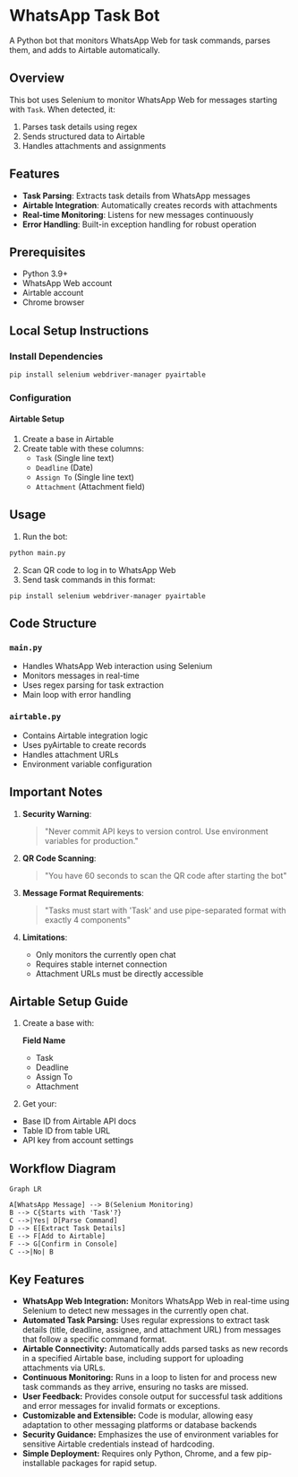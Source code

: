 # WhatsApp Task Bot

A Python bot that monitors WhatsApp Web for task commands, parses them, and adds to Airtable automatically.

## Overview
This bot uses Selenium to monitor WhatsApp Web for messages starting with `Task`. When detected, it:
1. Parses task details using regex
2. Sends structured data to Airtable
3. Handles attachments and assignments

## Features
- **Task Parsing**: Extracts task details from WhatsApp messages
- **Airtable Integration**: Automatically creates records with attachments
- **Real-time Monitoring**: Listens for new messages continuously
- **Error Handling**: Built-in exception handling for robust operation

## Prerequisites
- Python 3.9+
- WhatsApp Web account
- Airtable account
- Chrome browser

## Local Setup Instructions

### Install Dependencies
```bash
pip install selenium webdriver-manager pyairtable
```
###  Configuration
#### Airtable Setup
1. Create a base in Airtable
2. Create table with these columns:
   - `Task` (Single line text)
   - `Deadline` (Date)
   - `Assign To` (Single line text)
   - `Attachment` (Attachment field)


## Usage
1. Run the bot:
```python
python main.py
```
2. Scan QR code to log in to WhatsApp Web
3. Send task commands in this format:
```text
pip install selenium webdriver-manager pyairtable
```


## Code Structure
### `main.py`
- Handles WhatsApp Web interaction using Selenium
- Monitors messages in real-time
- Uses regex parsing for task extraction
- Main loop with error handling

### `airtable.py`
- Contains Airtable integration logic
- Uses pyAirtable to create records
- Handles attachment URLs
- Environment variable configuration

## Important Notes
1. **Security Warning**: 
   > "Never commit API keys to version control. Use environment variables for production."

2. **QR Code Scanning**:
   > "You have 60 seconds to scan the QR code after starting the bot"

3. **Message Format Requirements**:
   > "Tasks must start with 'Task' and use pipe-separated format with exactly 4 components"

4. **Limitations**:
   - Only monitors the currently open chat
   - Requires stable internet connection
   - Attachment URLs must be directly accessible

## Airtable Setup Guide
1. Create a base with:
   
   **Field Name**
   - Task
   - Deadline
   - Assign To
   - Attachment

2. Get your:
- Base ID from Airtable API docs
- Table ID from table URL
- API key from account settings

## Workflow Diagram
```text
Graph LR

A[WhatsApp Message] --> B(Selenium Monitoring)
B --> C{Starts with 'Task'?}
C -->|Yes| D[Parse Command]
D --> E[Extract Task Details]
E --> F[Add to Airtable]
F --> G[Confirm in Console]
C -->|No| B
```
## Key Features
- **WhatsApp Web Integration:** Monitors WhatsApp Web in real-time using Selenium to detect new messages in the currently open chat.
- **Automated Task Parsing:** Uses regular expressions to extract task details (title, deadline, assignee, and attachment URL) from messages that follow a specific command format.
- **Airtable Connectivity:** Automatically adds parsed tasks as new records in a specified Airtable base, including support for uploading attachments via URLs.
- **Continuous Monitoring:** Runs in a loop to listen for and process new task commands as they arrive, ensuring no tasks are missed.
- **User Feedback:** Provides console output for successful task additions and error messages for invalid formats or exceptions.
- **Customizable and Extensible:** Code is modular, allowing easy adaptation to other messaging platforms or database backends
- **Security Guidance:** Emphasizes the use of environment variables for sensitive Airtable credentials instead of hardcoding.
- **Simple Deployment:** Requires only Python, Chrome, and a few pip-installable packages for rapid setup.




